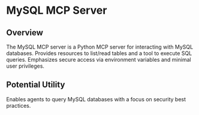# MySQL MCP Server

## Overview
The MySQL MCP server is a Python MCP server for interacting with MySQL databases. Provides resources to list/read tables and a tool to execute SQL queries. Emphasizes secure access via environment variables and minimal user privileges.

## Potential Utility
Enables agents to query MySQL databases with a focus on security best practices.
